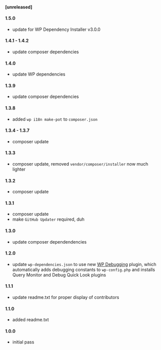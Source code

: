 #### [unreleased]

#### 1.5.0
* update for WP Dependency Installer v3.0.0

#### 1.4.1 - 1.4.2
* update composer dependencies

#### 1.4.0
* update WP dependencies

#### 1.3.9
* update composer dependencies

#### 1.3.8
* added `wp i18n make-pot` to `composer.json`

#### 1.3.4 - 1.3.7
* composer update

#### 1.3.3
* composer update, removed `vendor/composer/installer` now much lighter

#### 1.3.2
* composer update

#### 1.3.1
* composer update
* make `GitHub Updater` required, duh

#### 1.3.0
* update composer dependendencies

#### 1.2.0
* update `wp-dependencies.json` to use new [WP Debugging](https://github.com/afragen/wp-debugging) plugin, which automatically adds debugging constants to `wp-config.php` and installs Query Monitor and Debug Quick Look plugins

#### 1.1.1
* update readme.txt for proper display of contributors

#### 1.1.0
* added readme.txt

#### 1.0.0
* initial pass
